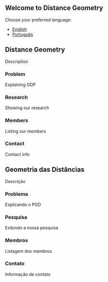 ## Welcome to Distance Geometry

Choose your preferred language:

 * [English](#distance-geometry)
 * [Português](#geometria-das-distâncias)

## Distance Geometry

Description

### Problem

Explaining GDP

### Research

Showing our research

### Members

Listing our members

### Contact

Contact info

## Geometria das Distâncias

Descrição

### Problema

Explicando o PGD

### Pesquisa

Exibindo a nossa pesquisa

### Membros

Listagem dos membros

### Contato

Informação de contato

<!--

**Here are some ideas to get you started:**

🙋‍♀️ A short introduction - what is your organization all about?
🌈 Contribution guidelines - how can the community get involved?
👩‍💻 Useful resources - where can the community find your docs? Is there anything else the community should know?
🍿 Fun facts - what does your team eat for breakfast?
🧙 Remember, you can do mighty things with the power of [Markdown](https://docs.github.com/github/writing-on-github/getting-started-with-writing-and-formatting-on-github/basic-writing-and-formatting-syntax)
-->
